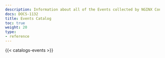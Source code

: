 ```yaml
---
description: Information about all of the Events collected by NGINX Controller Agent
docs: DOCS-1132
title: Events Catalog
toc: true
weight: 20
type:
- reference
---
```



{{< catalogs-events >}}
